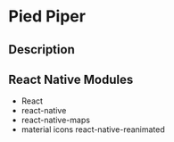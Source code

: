 # Pied Piper 

## Description 


## React Native Modules  
- React 
- react-native
- react-native-maps 
- material icons react-native-reanimated
